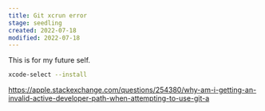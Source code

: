 ```yaml
---
title: Git xcrun error
stage: seedling
created: 2022-07-18
modified: 2022-07-18
---
```


This is for my future self.

```bash
xcode-select --install
```

https://apple.stackexchange.com/questions/254380/why-am-i-getting-an-invalid-active-developer-path-when-attempting-to-use-git-a
